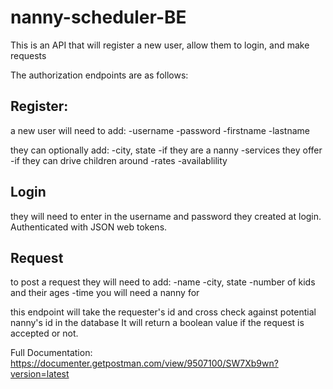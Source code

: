 # nanny-scheduler-BE

This is an API that will register a new user, allow them to login, and make requests

The authorization endpoints are as follows:

## Register:
a new user will need to add:
-username
-password
-firstname
-lastname

they can optionally add:
-city, state
-if they are a nanny
-services they offer
-if they can drive children around
-rates
-availablility



## Login
they will need to enter in the username and password they created at login.
Authenticated with JSON web tokens.


## Request
to post a request they will need to add:
-name
-city, state
-number of kids and their ages
-time you will need a nanny for

this endpoint will take the requester's id and cross check against potential nanny's id in the database
It will return a boolean value if the request is accepted or not.

Full Documentation:
https://documenter.getpostman.com/view/9507100/SW7Xb9wn?version=latest